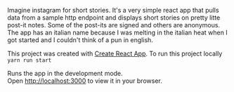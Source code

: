Imagine instagram for short stories. It's a very simple react app that pulls data from a sample http endpoint and displays short stories on pretty litte post-it notes. Some of the post-its are signed and others are anonymous. The app has an italian name because I was melting in the italian heat when I got started and I couldn't think of a pun in english.

This project was created with [Create React App](https://github.com/facebook/create-react-app).
To run this project locally
```yarn run start```

Runs the app in the development mode.\
Open [http://localhost:3000](http://localhost:3000) to view it in your browser.
